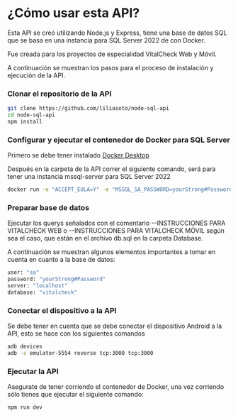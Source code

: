 # ¿Cómo usar esta API?

Esta API se creó utilizando Node.js y Express, tiene una base de datos SQL que se basa en una instancia para SQL Server 2022 de con Docker.

Fue creada para los proyectos de especialidad VitalCheck Web y Móvil.

A continuación se muestran los pasos para el proceso de instalación y ejecución de la API.

### Clonar el repositorio de la API
```bash
git clone https://github.com/liliasoto/node-sql-api
cd node-sql-api
npm install
```
### Configurar y ejecutar el contenedor de Docker para SQL Server
Primero se debe tener instalado [Docker Desktop](https://www.docker.com/products/docker-desktop/)

Después en la carpeta de la API correr el siguiente comando, será para tener una instancia mssql-server para SQL Server 2022
```bash
docker run -e "ACCEPT_EULA=Y" -e "MSSQL_SA_PASSWORD=yourStrong#Password" -p 1433:1433 -d mcr.microsoft.com/mssql/server:2022-latest
```
### Preparar base de datos
Ejecutar los querys señalados con el comentario --INSTRUCCIONES PARA VITALCHECK WEB o --INSTRUCCIONES PARA VITALCHECK MÓVIL según sea el caso, que están en el archivo db.sql en la carpeta Database.

A continuación se muestran algunos elementos importantes a tomar en cuenta en cuanto a la base de datos:

```bash
user: "sa"
password: "yourStrong#Password"
server: "localhost"
database: "vitalcheck"
```

### Conectar el dispositivo a la API

Se debe tener en cuenta que se debe conectar el dispositivo Android a la API, esto se hace con los siguientes comandos

```bash
adb devices
adb -s emulator-5554 reverse tcp:3000 tcp:3000
```

### Ejecutar la API
Asegurate de tener corriendo el contenedor de Docker, una vez corriendo sólo tienes que ejecutar el siguiente comando: 
```bash
npm run dev
```